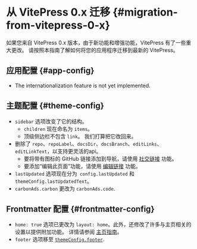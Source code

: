 # 从 VitePress 0.x 迁移 {#migration-from-vitepress-0-x}

如果您来自 VitePress 0.x 版本，由于新功能和增强功能，VitePress 有了一些重大更改。 请按照本指南了解如何将您的应用程序迁移到最新的 VitePress。

## 应用配置 {#app-config}

- The internationalization feature is not yet implemented.

## 主题配置 {#theme-config}

- `sidebar` 选项改变了它的结构。
  - `children` 现在命名为 `items`。
  - 顶级侧边栏不包含 `link`。 我们打算把它改回来。
- 删除了 `repo`、`repoLabel`、`docsDir`、`docsBranch`、`editLinks`、`editLinkText`，以支持更灵活的api。
  - 要将带有图标的 GitHub 链接添加到导航，请使用 [社交链接](./theme-nav#navigation-links) 功能。
  - 要添加“编辑此页面”功能，请使用 [编辑链接](./theme-edit-link) 功能。
- `lastUpdated` 选项现在分为` config.lastUpdated` 和 `themeConfig.lastUpdatedText`。
- `carbonAds.carbon` 更改为 `carbonAds.code`.

## Frontmatter 配置 {#frontmatter-config}

- `home: true` 选项已更改为 `layout: home`。此外，还修改了许多与主页相关的设置以提供附加功能。 详情请参阅 [主页指南](./theme-home-page)。
- `footer` 选项移至 [`themeConfig.footer`](../config/theme-configs#footer).
